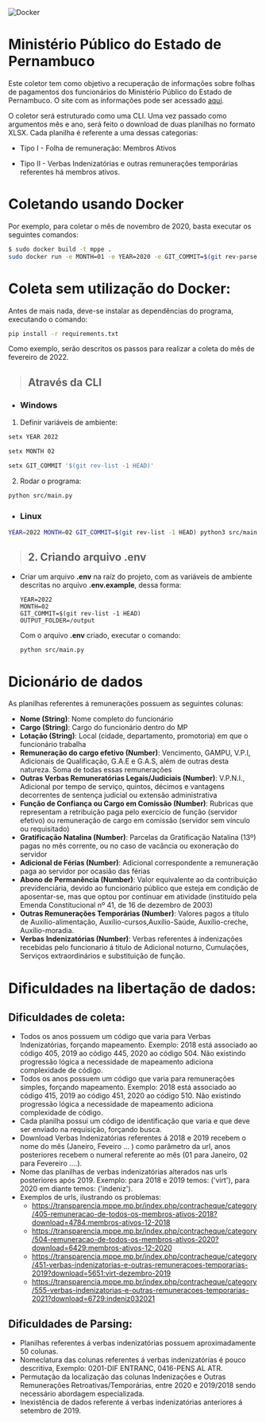 ![Docker](https://github.com/dadosjusbr/coletor-mppe/actions/workflows/docker-publish.yml/badge.svg)

# Ministério Público do Estado de Pernambuco

Este coletor tem como objetivo a recuperação de informações sobre folhas de pagamentos dos funcionários do Ministério Público do Estado de Pernambuco. O site com as informações pode ser acessado [aqui](https://transparencia.mppe.mp.br/index.php/contracheque/category/225-proventos-de-todos-os-membros-inativos).

O coletor será estruturado como uma CLI. Uma vez passado como argumentos mês e ano, será feito o download de duas planilhas no formato XLSX. Cada planilha é referente a uma dessas categorias:

- Tipo I - Folha de remuneração: Membros Ativos

- Tipo II - Verbas Indenizatórias e outras remunerações temporárias referentes há membros ativos.

# Coletando usando Docker

Por exemplo, para coletar o mês de novembro de 2020, basta executar os seguintes comandos:

```sh
$ sudo docker build -t mppe .
sudo docker run -e MONTH=01 -e YEAR=2020 -e GIT_COMMIT=$(git rev-parse HEAD) -e OUTPUT_FOLDER='/output' mppe
```

# Coleta sem utilização do Docker:

Antes de mais nada, deve-se instalar as dependências do programa, executando o comando:

```sh
pip install -r requirements.txt
```

Como exemplo, serão descritos os passos para realizar a coleta do mês de fevereiro de 2022.

> ## Através da CLI

- ### **Windows**

1. Definir variáveis de ambiente:

```sh
setx YEAR 2022
```

```sh
setx MONTH 02
```

```sh
setx GIT_COMMIT '$(git rev-list -1 HEAD)'
```

2. Rodar o programa:

```sh
python src/main.py
```

- ### **Linux**

```sh
YEAR=2022 MONTH=02 GIT_COMMIT=$(git rev-list -1 HEAD) python3 src/main.py
```

> ## 2. Criando arquivo **.env**

- Criar um arquivo **.env** na raíz do projeto, com as variáveis de ambiente descritas no arquivo **.env.example**, dessa forma:

  ```
  YEAR=2022
  MONTH=02
  GIT_COMMIT=$(git rev-list -1 HEAD)
  OUTPUT_FOLDER=/output
  ```

  Com o arquivo **.env** criado, executar o comando:

  ```sh
  python src/main.py
  ```

# Dicionário de dados

As planilhas referentes á remunerações possuem as seguintes colunas:

- **Nome (String)**: Nome completo do funcionário
- **Cargo (String)**: Cargo do funcionário dentro do MP
- **Lotação (String)**: Local (cidade, departamento, promotoria) em que o funcionário trabalha
- **Remuneração do cargo efetivo (Number)**: Vencimento, GAMPU, V.P.I, Adicionais de Qualificação, G.A.E e G.A.S, além de outras desta natureza. Soma de todas essas remunerações
- **Outras Verbas Remuneratórias Legais/Judiciais (Number)**: V.P.N.I., Adicional por tempo de serviço, quintos, décimos e vantagens decorrentes de sentença judicial ou extensão administrativa
- **Função de Confiança ou Cargo em Comissão (Number)**: Rubricas que representam a retribuição paga pelo exercício de função (servidor efetivo) ou remuneração de cargo em comissão (servidor sem vínculo ou requisitado)
- **Gratificação Natalina (Number)**: Parcelas da Gratificação Natalina (13º) pagas no mês corrente, ou no caso de vacância ou exoneração do servidor
- **Adicional de Férias (Number)**: Adicional correspondente a remuneração paga ao servidor por ocasião das férias
- **Abono de Permanência (Number)**: Valor equivalente ao da contribuição previdenciária, devido ao funcionário público que esteja em condição de aposentar-se, mas que optou por continuar em atividade (instituído pela Emenda Constitucional nº 41, de 16 de dezembro de 2003)
- **Outras Remunerações Temporárias (Number)**: Valores pagos a título de Auxílio-alimentação, Auxílio-cursos,Auxílio-Saúde, Auxílio-creche, Auxílio-moradia.
- **Verbas Indenizatórias (Number)**: Verbas referentes á indenizações recebidas pelo funcionario á titulo de Adicional noturno, Cumulações, Serviços extraordinários e substituição de função.

# Dificuldades na libertação de dados:

## Dificuldades de coleta:

- Todos os anos possuem um código que varia para Verbas Indenizatórias, forçando mapeamento. Exemplo: 2018 está associado ao código 405, 2019 ao código 445, 2020 ao código 504. Não existindo progressão lógica a necessidade de mapeamento adiciona complexidade de código.
- Todos os anos possuem um código que varia para remunerações simples, forçando mapeamento. Exemplo: 2018 está associado ao código 415, 2019 ao código 451, 2020 ao código 510. Não existindo progressão lógica a necessidade de mapeamento adiciona complexidade de código.
- Cada planilha possui um código de identificação que varia e que deve ser enviado na requisição, forçando busca.
- Download Verbas Indenizatórias referentes á 2018 e 2019 recebem o nome do mês (Janeiro, Feveiro ... ) como parâmetro da url, anos posteriores recebem o numeral referente ao mês (01 para Janeiro, 02 para Fevereiro ....).
- Nome das planilhas de verbas indenizatórias alterados nas urls posteriores após 2019. Exemplo: para 2018 e 2019 temos: ('virt'), para 2020 em diante temos: ('indeniz').
- Exemplos de urls, ilustrando os problemas:
  - https://transparencia.mppe.mp.br/index.php/contracheque/category/405-remuneracao-de-todos-os-membros-ativos-2018?download=4784:membros-ativos-12-2018
  - https://transparencia.mppe.mp.br/index.php/contracheque/category/504-remuneracao-de-todos-os-membros-ativos-2020?download=6429:membros-ativos-12-2020
  - https://transparencia.mppe.mp.br/index.php/contracheque/category/451-verbas-indenizatorias-e-outras-remuneracoes-temporarias-2019?download=5651:virt-dezembro-2019
  - https://transparencia.mppe.mp.br/index.php/contracheque/category/555-verbas-indenizatorias-e-outras-remuneracoes-temporarias-2021?download=6729:indeniz032021

## Dificuldades de Parsing:

- Planilhas referentes á verbas indenizatórias possuem aproximadamente 50 colunas.
- Nomeclatura das colunas referentes á verbas indenizatórias é pouco descritiva, Exemplo: 0201-DIF ENTRANC, 0416-PENS AL ATR.
- Permutação da localização das colunas Indenizações e Outras Remunerações Retroativas/Temporárias, entre 2020 e 2019/2018 sendo necessário abordagem especializada.
- Inexistência de dados referente á verbas indenizatórias anteriores á setembro de 2019.

```

```
